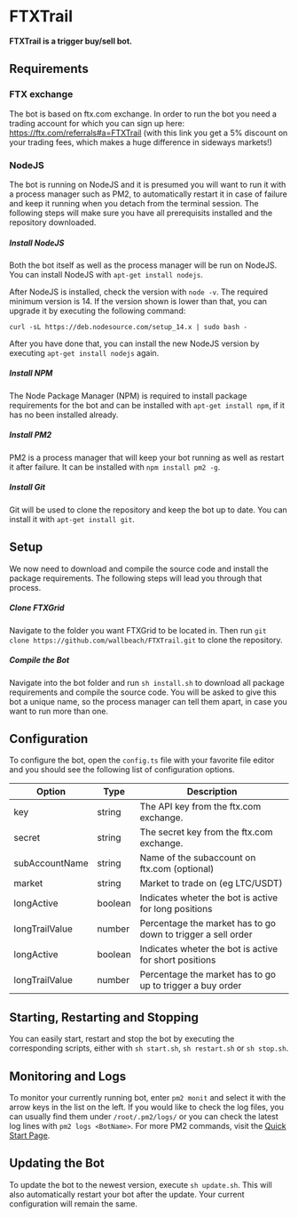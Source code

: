 # FTXTrail
**FTXTrail is a trigger buy/sell bot.**


## Requirements

### FTX exchange
The bot is based on ftx.com exchange. In order to run the bot you need a trading account for which you can sign up here: https://ftx.com/referrals#a=FTXTrail (with this link you get a 5% discount on your trading fees, which makes a huge difference in sideways markets!)

### NodeJS
The bot is running on NodeJS and it is presumed you will want to run it with a process manager such as PM2, to automatically restart it in case of failure and keep it running when you detach from the terminal session. The following steps will make sure you have all prerequisits installed and the repository downloaded.
##### Install NodeJS
Both the bot itself as well as the process manager will be run on NodeJS. You can install NodeJS with `apt-get install nodejs`.

After NodeJS is installed, check the version with `node -v`. The required minimum version is 14. If the version shown is lower than that, you can upgrade it by executing the following command:

`curl -sL https://deb.nodesource.com/setup_14.x | sudo bash -`

After you have done that, you can install the new NodeJS version by executing `apt-get install nodejs` again.
##### Install NPM
The Node Package Manager (NPM) is required to install package requirements for the bot and can be installed with `apt-get install npm`, if it has no been installed already.
##### Install PM2
PM2 is a process manager that will keep your bot running as well as restart it after failure. It can be installed with `npm install pm2 -g`.
##### Install Git
Git will be used to clone the repository and keep the bot up to date. You can install it with `apt-get install git`.

## Setup
We now need to download and compile the source code and install the package requirements. The following steps will lead you through that process.
##### Clone FTXGrid
Navigate to the folder you want FTXGrid to be located in. Then run `git clone https://github.com/wallbeach/FTXTrail.git` to clone the repository.
##### Compile the Bot
Navigate into the bot folder and run `sh install.sh` to download all package requirements and compile the source code. You will be asked to give this bot a unique name, so the process manager can tell them apart, in case you want to run more than one.

## Configuration
To configure the bot, open the `config.ts` file with your favorite file editor and you should see the following list of configuration options.

| Option                     | Type     | Description
| -------------------------- | -------- | ---
| key                        | string   | The API key from the ftx.com exchange.
| secret                     | string   | The secret key from the ftx.com exchange.
| subAccountName             | string   | Name of the subaccount on ftx.com (optional)
| market                     | string   | Market to trade on (eg LTC/USDT)
| longActive                 | boolean  | Indicates wheter the bot is active for long positions
| longTrailValue             | number   | Percentage the market has to go down to trigger a sell order
| longActive                 | boolean  | Indicates wheter the bot is active for short positions
| longTrailValue             | number   | Percentage the market has to go up to trigger a buy order

## Starting, Restarting and Stopping
You can easily start, restart and stop the bot by executing the corresponding scripts, either with `sh start.sh`, `sh restart.sh` or `sh stop.sh`.

## Monitoring and Logs
To monitor your currently running bot, enter `pm2 monit` and select it with the arrow keys in the list on the left.
If you would like to check the log files, you can usually find them under `/root/.pm2/logs/` or you can check the latest log lines with `pm2 logs <BotName>`. For more PM2 commands, visit the [Quick Start Page](https://pm2.keymetrics.io/docs/usage/quick-start/).

## Updating the Bot
To update the bot to the newest version, execute `sh update.sh`. This will also automatically restart your bot after the update. Your current configuration will remain the same.
